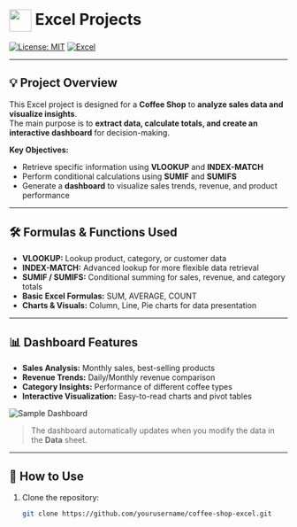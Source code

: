 <h1>
 <img src="https://cdn-icons-png.flaticon.com/512/732/732220.png" width="40" style="vertical-align:middle;"> 
 Excel Projects 
</h1>

[![License: MIT](https://img.shields.io/badge/License-MIT-yellow.svg)](LICENSE)
[![Excel](https://img.shields.io/badge/Microsoft%20Excel-Office-green?logo=microsoft-excel)](https://www.microsoft.com/en-us/microsoft-365/excel)

---

## 💡 Project Overview
This Excel project is designed for a **Coffee Shop** to **analyze sales data and visualize insights**.  
The main purpose is to **extract data, calculate totals, and create an interactive dashboard** for decision-making.  

**Key Objectives:**
- Retrieve specific information using **VLOOKUP** and **INDEX-MATCH**  
- Perform conditional calculations using **SUMIF** and **SUMIFS**  
- Generate a **dashboard** to visualize sales trends, revenue, and product performance  

---

## 🛠 Formulas & Functions Used
- **VLOOKUP:** Lookup product, category, or customer data  
- **INDEX-MATCH:** Advanced lookup for more flexible data retrieval  
- **SUMIF / SUMIFS:** Conditional summing for sales, revenue, and category totals  
- **Basic Excel Formulas:** SUM, AVERAGE, COUNT  
- **Charts & Visuals:** Column, Line, Pie charts for data presentation  

---

## 📊 Dashboard Features
- **Sales Analysis:** Monthly sales, best-selling products  
- **Revenue Trends:** Daily/Monthly revenue comparison  
- **Category Insights:** Performance of different coffee types  
- **Interactive Visualization:** Easy-to-read charts and pivot tables  

![Sample Dashboard](https://via.placeholder.com/600x300?text=Coffee+Shop+Dashboard)  

> The dashboard automatically updates when you modify the data in the **Data** sheet.

---

## 🚀 How to Use
1. Clone the repository:  
   ```bash
   git clone https://github.com/yourusername/coffee-shop-excel.git
